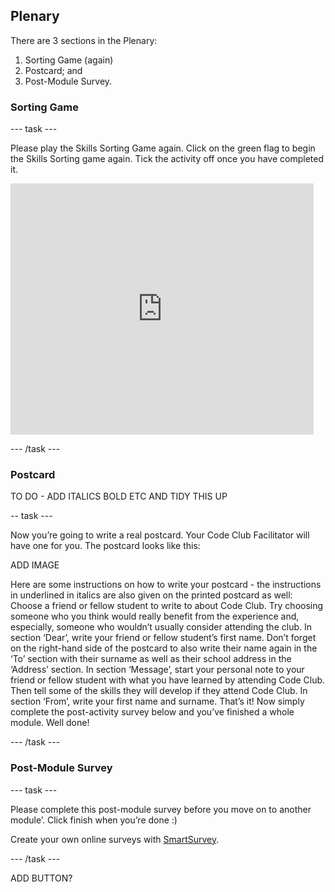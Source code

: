 ## Plenary

There are 3 sections in the Plenary:
1. Sorting Game (again)
2. Postcard; and
3. Post-Module Survey.

### Sorting Game

--- task ---

Please play the Skills Sorting Game again. Click on the green flag to begin the Skills Sorting game again. Tick the activity off once you have completed it.

<iframe allowtransparency="true" width="485" height="402" src="https://scratch.mit.edu/projects/80628358/?autostart=false" frameborder="0" scrolling="no"></iframe>

--- /task ---

### Postcard

TO DO - ADD ITALICS BOLD ETC AND TIDY THIS UP

-- task ---

Now you’re going to write a real postcard. Your Code Club Facilitator will have one for you. The postcard looks like this:

ADD IMAGE

Here are some instructions on how to write your postcard - the instructions in underlined in italics are also given on the printed postcard as well:
Choose a friend or fellow student to write to about Code Club. Try choosing someone who you think would really benefit from the experience and, especially, someone who wouldn’t usually consider attending the club.
In section ‘Dear’, write your friend or fellow student’s first name. Don’t forget on the right-hand side of the postcard to also write their name again in the ‘To’ section with their surname as well as their school address in the ‘Address’ section.
In section ‘Message’, start your personal note to your friend or fellow student with what you have learned by attending Code Club. Then tell some of the skills they will develop if they attend Code Club.
In section ‘From’, write your first name and surname.
That’s it! Now simply complete the post-activity survey below and you’ve finished a whole module. Well done!

--- /task ---

### Post-Module Survey

--- task ---

Please complete this post-module survey before you move on to another module’.
Click finish when you’re done :)

<script id="ss-embed-734054">(function(d,w){var s,ss;ss=d.createElement('script');ss.type='text/javascript';ss.async=true;ss.src=('https:'==d.location.protocol?'https://':'http://')+'www.smartsurvey.co.uk/s/r/embed.aspx?i=627146&c=734054';s=d.getElementsByTagName('script')[0]; s.parentNode.insertBefore(ss, s);})(document,window);</script><div>Create your own online surveys with <a href="https://www.smartsurvey.co.uk">SmartSurvey</a>.</div>

--- /task ---

ADD BUTTON?
